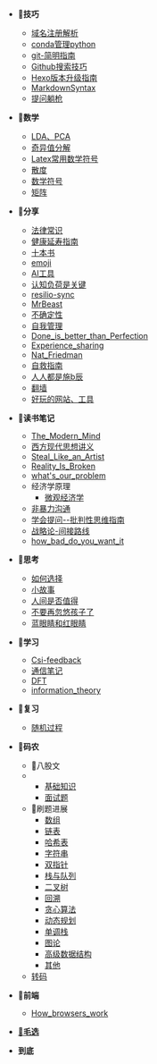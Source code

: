 * 📘**技巧**
  * [域名注册解析](技巧/域名注册解析)
  * [conda管理python](技巧/conda管理python)
  * [git-简明指南](技巧/git-简明指南)
  * [Github搜索技巧](技巧/Github搜索技巧)
  * [Hexo版本升级指南](技巧/Hexo版本升级指南)
  * [MarkdownSyntax](技巧/MarkdownSyntax)
  * [提问躺枪](技巧/提问躺枪)
* 📘**数学**
  * [LDA、PCA](数学/LDA、PCA)
  * [奇异值分解](数学/奇异值分解)
  * [Latex常用数学符号](数学/Latex常用数学符号)
  * [散度](数学/散度)
  * [数学符号](数学/数学符号)
  * [矩阵](数学/矩阵)
* 📘**分享**
  * [法律常识](分享/法律常识.md)
  * [健康延寿指南](分享/健康延寿指南.md)
  * [十本书](分享/十本书.md)
  * [emoji](分享/emoji.md)
  * [AI工具](分享/AI工具)
  * [认知负荷是关键](分享/认知负荷是关键)
  * [resilio-sync](分享/resilio-sync)
  * [MrBeast](分享/MrBeast)
  * [不确定性](分享/不确定性)
  * [自我管理](分享/自我管理)
  * [Done_is_better_than_Perfection](分享/Done_is_better_than_Perfection)
  * [Experience_sharing](分享/Experience_sharing)
  * [Nat_Friedman](分享/Nat_Friedman)
  * [自救指南](分享/自救指南)
  * [人人都是施b辰](分享/人人都是施b辰)
  * [翻墙](分享/翻墙)
  * [好玩的网站、工具](分享/好玩的网站、工具)
* 📘**读书笔记**
  * [The_Modern_Mind](读书笔记/The_Modern_Mind)
  * [西方现代思想讲义](读书笔记/西方现代思想讲义)
  * [Steal_Like_an_Artist](读书笔记/Steal_Like_an_Artist)
  * [Reality_Is_Broken](读书笔记/Reality_Is_Broken)
  * [what's_our_problem](读书笔记/what's_our_problem)
  * 经济学原理
    * [微观经济学](读书笔记/经济学原理/微观经济学)
  * [非暴力沟通](读书笔记/非暴力沟通)
  * [学会提问--批判性思维指南](读书笔记/学会提问--批判性思维指南)
  * [战略论-间接路线](读书笔记/战略论-间接路线)
  * [how_bad_do_you_want_it](读书笔记/how_bad_do_you_want_it)
* 📘**思考**
  * [如何选择](思考/如何选择)
  * [小故事](思考/小故事)
  * [人间是否值得](思考/人间是否值得)
  * [不要再忽悠孩子了](思考/不要再忽悠孩子了)
  * [蓝眼睛和红眼睛](思考/蓝眼睛和红眼睛)
* 📘**学习**
  * [Csi-feedback](学习/Csi-feedback.md)
  * [通信笔记](学习/通信笔记.md)
  * [DFT](学习/DFT)
  * [information_theory](学习/information_theory)
* 📘**复习**
  * [随机过程](复习/随机过程.md)
* 📘**码农**
  * 📙八股文
  * 
    * [基础知识](码农/八股文/基础知识.md)
    * [面试题](码农/八股文/面试题.md)
  * 📙刷题进展
    * [数组](码农/刷题记录/数组)
    * [链表](码农/刷题记录/链表)
    * [哈希表](码农/刷题记录/哈希表)
    * [字符串](码农/刷题记录/字符串)
    * [双指针](码农/刷题记录/双指针)
    * [栈与队列](码农/刷题记录/栈与队列)
    * [二叉树](码农/刷题记录/二叉树)
    * [回溯](码农/刷题记录/回溯)
    * [贪心算法](码农/刷题记录/贪心算法.md)
    * [动态规划](码农/刷题记录/动态规划.md)
    * [单调栈](码农/刷题记录/单调栈.md)
    * [图论](码农/刷题记录/图论.md)
    * [高级数据结构](码农/刷题记录/高级数据结构.md)
    * [其他](码农/刷题记录/其他)
  * [转码](码农/转码.md)
* 📘**前端**
  * [How_browsers_work](前端/How_browsers_work)
* [📘**毛选**](MaoZeDongAnthology/)

* **到底**